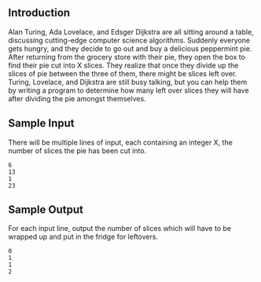 ## Introduction

Alan Turing, Ada Lovelace, and Edsger Dijkstra are all sitting around a table, discussing cutting-edge computer science algorithms. Suddenly everyone gets hungry, and they decide to go out and buy a delicious peppermint pie. After returning from the grocery store with their pie, they open the box to find their pie cut into X slices. They realize that once they divide up the slices of pie between the three of them, there might be slices left over. Turing, Lovelace, and Dijkstra are still busy talking, but you can help them by writing a program to determine how many left over slices they will have after dividing the pie amongst themselves.

## Sample Input
There will be multiple lines of input, each containing an integer X, the number of slices the pie has been cut into.

```
6
13
1
23
```

## Sample Output
For each input line, output the number of slices which will have to be wrapped up and put in the fridge for leftovers.

```
0
1
1
2
```